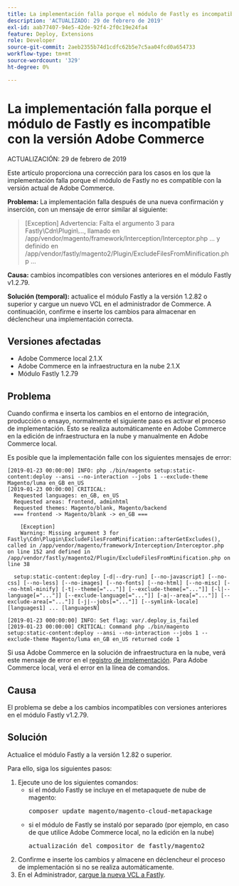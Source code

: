 ```yaml
---
title: La implementación falla porque el módulo de Fastly es incompatible con la versión Adobe Commerce
description: 'ACTUALIZADO: 29 de febrero de 2019'
exl-id: aab77407-94e5-42de-92f4-2f0c19e24fa4
feature: Deploy, Extensions
role: Developer
source-git-commit: 2aeb2355b74d1cdfc62b5e7c5aa04fcd0a654733
workflow-type: tm+mt
source-wordcount: '329'
ht-degree: 0%

---
```


# La implementación falla porque el módulo de Fastly es incompatible con la versión Adobe Commerce

ACTUALIZACIÓN: 29 de febrero de 2019

Este artículo proporciona una corrección para los casos en los que la implementación falla porque el módulo de Fastly no es compatible con la versión actual de Adobe Commerce.

**Problema:** La implementación falla después de una nueva confirmación y inserción, con un mensaje de error similar al siguiente:

>\[Exception\] Advertencia: Falta el argumento 3 para Fastly\\Cdn\\Plugin\\..., llamado en /app/vendor/magento/framework/Interception/Interceptor.php ... y definido en /app/vendor/fastly/magento2/Plugin/ExcludeFilesFromMinification.php ...

**Causa:** cambios incompatibles con versiones anteriores en el módulo Fastly v1.2.79.

**Solución (temporal):** actualice el módulo Fastly a la versión 1.2.82 o superior y cargue un nuevo VCL en el administrador de Commerce. A continuación, confirme e inserte los cambios para almacenar en déclencheur una implementación correcta.

## Versiones afectadas

* Adobe Commerce local 2.1.X
* Adobe Commerce en la infraestructura en la nube 2.1.X
* Módulo Fastly 1.2.79

## Problema

Cuando confirma e inserta los cambios en el entorno de integración, producción o ensayo, normalmente el siguiente paso es activar el proceso de implementación. Esto se realiza automáticamente en Adobe Commerce en la edición de infraestructura en la nube y manualmente en Adobe Commerce local.

Es posible que la implementación falle con los siguientes mensajes de error:

```
[2019-01-23 00:00:00] INFO: php ./bin/magento setup:static-content:deploy --ansi --no-interaction --jobs 1 --exclude-theme Magento/luma en_GB en_US
[2019-01-23 00:00:00] CRITICAL:
  Requested languages: en_GB, en_US
  Requested areas: frontend, adminhtml
  Requested themes: Magento/blank, Magento/backend
  === frontend -> Magento/blank -> en_GB ===

    [Exception]
    Warning: Missing argument 3 for Fastly\Cdn\Plugin\ExcludeFilesFromMinification::afterGetExcludes(), called in /app/vendor/magento/framework/Interception/Interceptor.php on line 152 and defined in /app/vendor/fastly/magento2/Plugin/ExcludeFilesFromMinification.php on line 38

  setup:static-content:deploy [-d|--dry-run] [--no-javascript] [--no-css] [--no-less] [--no-images] [--no-fonts] [--no-html] [--no-misc] [--no-html-minify] [-t|--theme[="..."]] [--exclude-theme[="..."]] [-l|--language[="..."]] [--exclude-language[="..."]] [-a|--area[="..."]] [--exclude-area[="..."]] [-j|--jobs[="..."]] [--symlink-locale] [languages1] ... [languagesN]

[2019-01-23 000:00:00] INFO: Set flag: var/.deploy_is_failed
[2019-01-23 00:00:00] CRITICAL: Command php ./bin/magento setup:static-content:deploy --ansi --no-interaction --jobs 1 --exclude-theme Magento/luma en_GB en_US returned code 1
```

Si usa Adobe Commerce en la solución de infraestructura en la nube, verá este mensaje de error en el [registro de implementación](https://experienceleague.adobe.com/es/docs/commerce-cloud-service/user-guide/develop/test/log-locations). Para Adobe Commerce local, verá el error en la línea de comandos.

## Causa

El problema se debe a los cambios incompatibles con versiones anteriores en el módulo Fastly v1.2.79.

## Solución

Actualice el módulo Fastly a la versión 1.2.82 o superior.

Para ello, siga los siguientes pasos:

1. Ejecute uno de los siguientes comandos:
   * si el módulo Fastly se incluye en el metapaquete de nube de magento:    <pre>composer update magento/magento-cloud-metapackage</pre>
   * si el módulo de Fastly se instaló por separado (por ejemplo, en caso de que utilice Adobe Commerce local, no la edición en la nube) <pre>actualización del compositor de fastly/magento2</pre>
1. Confirme e inserte los cambios y almacene en déclencheur el proceso de implementación si no se realiza automáticamente.
1. En el Administrador, [cargue la nueva VCL a Fastly](https://experienceleague.adobe.com/es/docs/commerce-cloud-service/user-guide/cdn/setup-fastly/fastly-configuration#upload-vcl-snippets).
